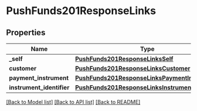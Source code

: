 # PushFunds201ResponseLinks

## Properties
Name | Type | Description | Notes
------------ | ------------- | ------------- | -------------
**_self** | [**PushFunds201ResponseLinksSelf**](PushFunds201ResponseLinksSelf.md) |  | [optional] 
**customer** | [**PushFunds201ResponseLinksCustomer**](PushFunds201ResponseLinksCustomer.md) |  | [optional] 
**payment_instrument** | [**PushFunds201ResponseLinksPaymentInstrument**](PushFunds201ResponseLinksPaymentInstrument.md) |  | [optional] 
**instrument_identifier** | [**PushFunds201ResponseLinksInstrumentIdentifier**](PushFunds201ResponseLinksInstrumentIdentifier.md) |  | [optional] 

[[Back to Model list]](../README.md#documentation-for-models) [[Back to API list]](../README.md#documentation-for-api-endpoints) [[Back to README]](../README.md)


